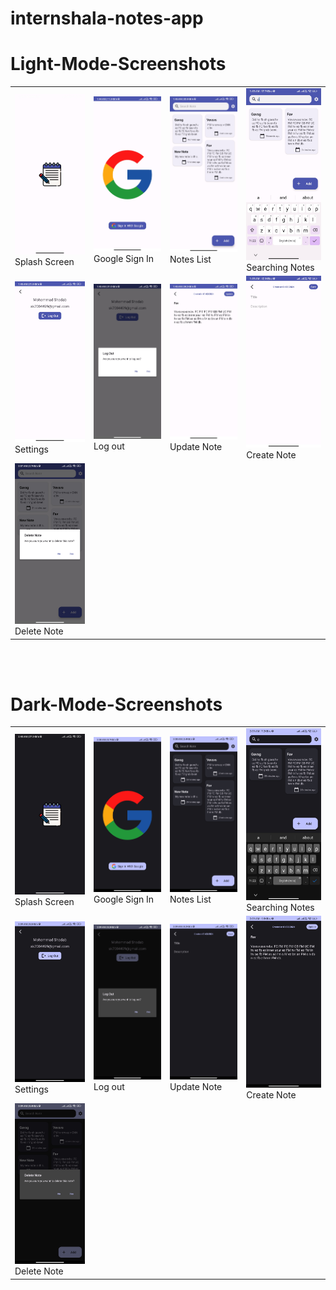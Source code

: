 # internshala-notes-app

# Light-Mode-Screenshots

<table>
  <tr>
    <td width="200px"><img src="images/9.jpg" alt="Image 9"><br>Splash Screen</td>
    <td width="200px"><img src="images/1.jpg" alt="Image 1"><br>Google Sign In</td>
    <td width="200px"><img src="images/2.jpg" alt="Image 2"><br>Notes List</td>
    <td width="200px"><img src="images/3.jpg" alt="Image 3"><br>Searching Notes</td>
  </tr>
  <tr>
    <td width="200px"><img src="images/4.jpg" alt="Image 4"><br>Settings</td>
    <td width="200px"><img src="images/5.jpg" alt="Image 5"><br>Log out</td>
    <td width="200px"><img src="images/6.jpg" alt="Image 6"><br>Update Note</td>
    <td width="200px"><img src="images/7.jpg" alt="Image 7"><br>Create Note</td>
  </tr>
  <tr>
    <td width="200px"><img src="images/8.jpg" alt="Image 8"><br>Delete Note</td>
  </tr>
</table>

<br><br>

# Dark-Mode-Screenshots

<table>
  <tr>
    <td width="200px"><img src="images/D9.jpg" alt="Image 9"><br>Splash Screen</td>
    <td width="200px"><img src="images/D1.jpg" alt="Image 1"><br>Google Sign In</td>
    <td width="200px"><img src="images/D2.jpg" alt="Image 2"><br>Notes List</td>
    <td width="200px"><img src="images/D3.jpg" alt="Image 3"><br>Searching Notes</td>
  </tr>
  <tr>
    <td width="200px"><img src="images/D4.jpg" alt="Image 4"><br>Settings</td>
    <td width="200px"><img src="images/D5.jpg" alt="Image 5"><br>Log out</td>
    <td width="200px"><img src="images/D6.jpg" alt="Image 6"><br>Update Note</td>
    <td width="200px"><img src="images/D7.jpg" alt="Image 7"><br>Create Note</td>
  </tr>
  <tr>
    <td width="200px"><img src="images/D8.jpg" alt="Image 8"><br>Delete Note</td>
  </tr>
</table>